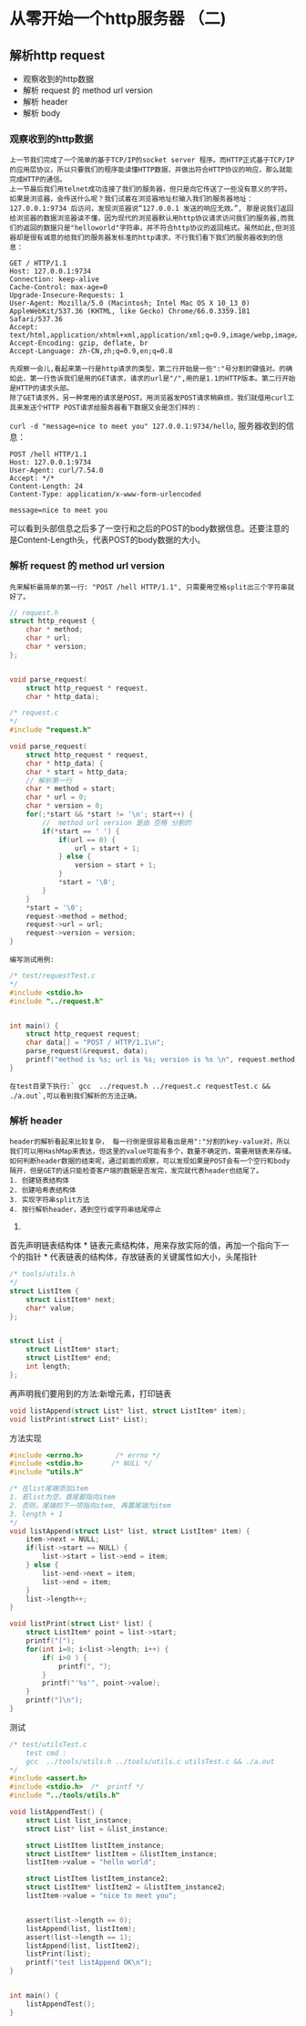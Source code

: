 # 从零开始一个http服务器 （二)

## 解析http request

* 观察收到的http数据 
* 解析 request 的 method url version
* 解析 header 
* 解析 body 

### 观察收到的http数据
    上一节我们完成了一个简单的基于TCP/IP的socket server 程序。而HTTP正式基于TCP/IP的应用层协议，所以只要我们的程序能读懂HTTP数据，并做出符合HTTP协议的响应，那么就能完成HTTP的通信。
    上一节最后我们用telnet成功连接了我们的服务器，但只是向它传送了一些没有意义的字符。如果是浏览器，会传送什么呢？我们试着在浏览器地址栏输入我们的服务器地址： 127.0.0.1:9734 后访问，发现浏览器说“127.0.0.1 发送的响应无效。”, 那是说我们返回给浏览器的数据浏览器读不懂，因为现代的浏览器默认用http协议请求访问我们的服务器,而我们的返回的数据只是"helloworld"字符串，并不符合http协议的返回格式。虽然如此,但浏览器却是很有诚意的给我们的服务器发标准的http请求，不行我们看下我们的服务器收到的信息：
```
GET / HTTP/1.1
Host: 127.0.0.1:9734
Connection: keep-alive
Cache-Control: max-age=0
Upgrade-Insecure-Requests: 1
User-Agent: Mozilla/5.0 (Macintosh; Intel Mac OS X 10_13_0) AppleWebKit/537.36 (KHTML, like Gecko) Chrome/66.0.3359.181 Safari/537.36
Accept: text/html,application/xhtml+xml,application/xml;q=0.9,image/webp,image/apng,*/*;q=0.8
Accept-Encoding: gzip, deflate, br
Accept-Language: zh-CN,zh;q=0.9,en;q=0.8
```
    先观察一会儿,看起来第一行是http请求的类型，第二行开始是一些":"号分割的键值对。的确如此，第一行告诉我们是用的GET请求，请求的url是"/",用的是1.1的HTTP版本。第二行开始是HTTP的请求头部。
    除了GET请求外，另一种常用的请求是POST。用浏览器发POST请求稍麻烦，我们就借用curl工具来发送个HTTP POST请求给服务器看下数据又会是怎们样的：
`curl -d "message=nice to meet you" 127.0.0.1:9734/hello`, 服务器收到的信息：
```
POST /hell HTTP/1.1
Host: 127.0.0.1:9734
User-Agent: curl/7.54.0
Accept: */*
Content-Length: 24
Content-Type: application/x-www-form-urlencoded

message=nice to meet you
```
可以看到头部信息之后多了一空行和之后的POST的body数据信息。还要注意的是Content-Length头，代表POST的body数据的大小。

### 解析 request 的 method url version
    先来解析最简单的第一行: "POST /hell HTTP/1.1", 只需要用空格split出三个字符串就好了。  
``` c
// request.h
struct http_request {
    char * method;
    char * url;
    char * version;
};


void parse_request(
    struct http_request * request,
    char * http_data);
```
``` c
/* request.c
*/
#include "request.h"

void parse_request(
    struct http_request * request,
    char * http_data) {
    char * start = http_data;
    // 解析第一行
    char * method = start;
    char * url = 0;
    char * version = 0;
    for(;*start && *start != '\n'; start++) {
        //  method url version 是由 空格 分割的
        if(*start == ' ') {
            if(url == 0) {
                url = start + 1;
            } else {
                version = start + 1;
            }
            *start = '\0';
        }
    }
    *start = '\0';
    request->method = method;
    request->url = url;
    request->version = version;
}
```
    编写测试用例:
``` c
/* test/requestTest.c
*/
#include <stdio.h>
#include "../request.h"


int main() {
    struct http_request request;
    char data[] = "POST / HTTP/1.1\n";
    parse_request(&request, data);
    printf("method is %s; url is %s; version is %s \n", request.method, request.url, request.version);
}
```

    在test目录下执行:` gcc  ../request.h ../request.c requestTest.c && ./a.out`,可以看到我们解析的方法正确。

### 解析 header
    header的解析看起来比较复杂， 每一行倒是很容易看出是用":"分割的key-value对，所以我们可以用HashMap来表达，但这里的value可能有多个，数量不确定的，需要用链表来存储。如何判断header数据的结束呢，通过前面的观察，可以发现如果是POST会有一个空行和body隔开，但是GET的话只能检查客户端的数据是否发完，发完就代表header也结尾了。
    1. 创建链表结构体
    2. 创建哈希表结构体
    3. 实现字符串split方法
    4. 按行解析header，遇到空行或字符串结尾停止

1.   
首先声明链表结构体
    * 链表元素结构体，用来存放实际的值，再加一个指向下一个的指针
    * 代表链表的结构体，存放链表的关键属性如大小，头尾指针
``` c
/* tools/utils.h
*/
struct ListItem {
    struct ListItem* next;
    char* value;
};


struct List {
    struct ListItem* start;
    struct ListItem* end;
    int length;
};

```
再声明我们要用到的方法:新增元素，打印链表
``` c
void listAppend(struct List* list, struct ListItem* item);
void listPrint(struct List* List);
```

方法实现
``` c
#include <errno.h>        /* errno */
#include <stdio.h>       /* NULL */
#include "utils.h"

/* 在list尾端添加item
1. 若list为空，首尾都指向item
2. 否则，尾端的下一项指向item, 再置尾端为item
3. length + 1
*/
void listAppend(struct List* list, struct ListItem* item) {
    item->next = NULL;
    if(list->start == NULL) {
        list->start = list->end = item;
    } else {
        list->end->next = item;
        list->end = item;
    }
    list->length++;
}

void listPrint(struct List* list) {
    struct ListItem* point = list->start;
    printf("[");
    for(int i=0; i<list->length; i++) {
        if( i>0 ) {
            printf(", ");
        }
        printf("'%s'", point->value);
    }
    printf("]\n");
}
```
测试
``` c
/* test/utilsTest.c
    test cmd :
    gcc  ../tools/utils.h ../tools/utils.c utilsTest.c && ./a.out
*/
#include <assert.h>
#include <stdio.h>  /*  printf */
#include "../tools/utils.h"

void listAppendTest() {
    struct List list_instance;
    struct List* list = &list_instance;

    struct ListItem listItem_instance;
    struct ListItem* listItem = &listItem_instance;
    listItem->value = "hello world";

    struct ListItem listItem_instance2;
    struct ListItem* listItem2 = &listItem_instance2;
    listItem->value = "nice to meet you";


    assert(list->length == 0);
    listAppend(list, listItem);
    assert(list->length == 1);
    listAppend(list, listItem2);
    listPrint(list);
    printf("test listAppend OK\n");
}


int main() {
    listAppendTest();
}
```


